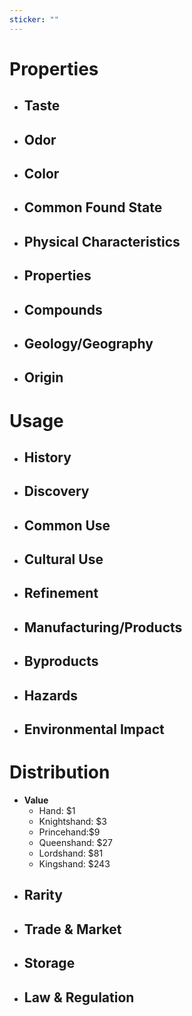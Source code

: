 ```yaml
---
sticker: ""
---
```

# Properties
- **Taste**
	- 
- **Odor**
	- 
- **Color**
	- 
- **Common Found State**
	- 
- **Physical Characteristics**
	- 
- **Properties**
	- 
- **Compounds**
	- 
- **Geology/Geography**
	- 
- **Origin**
	- 
# Usage
- **History**
	- 
- **Discovery**
	- 
- **Common Use**
	- 
- **Cultural Use**
	- 
- **Refinement**
	- 
- **Manufacturing/Products**
	- 
- **Byproducts**
	- 
- **Hazards**
	- 
- **Environmental Impact**
	- 
# Distribution
- **Value**
	- Hand: $1
	- Knightshand: $3
	- Princehand:$9
	- Queenshand: $27
	- Lordshand: $81
	- Kingshand: $243
- **Rarity**
	- 
- **Trade & Market**
	- 
- **Storage**
	- 
- **Law & Regulation**
	- 